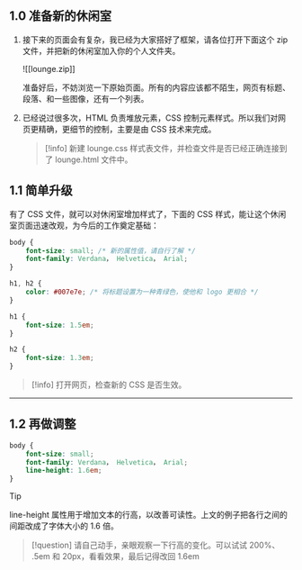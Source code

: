
## 1.0 准备新的休闲室

1. 接下来的页面会有复杂，我已经为大家搭好了框架，请各位打开下面这个 zip 文件，并把新的休闲室加入你的个人文件夹。

	![[lounge.zip]]

	准备好后，不妨浏览一下原始页面。所有的内容应该都不陌生，网页有标题、段落、和一些图像，还有一个列表。
2. 已经说过很多次，HTML 负责堆放元素，CSS 控制元素样式。所以我们对网页更精确，更细节的控制，主要是由 CSS 技术来完成。
	>[!info]
	> 新建 lounge.css 样式表文件，并检查文件是否已经正确连接到了 lounge.html 文件中。

## 1.1 简单升级

有了 CSS 文件，就可以对休闲室增加样式了，下面的 CSS 样式，能让这个休闲室页面迅速改观，为今后的工作奠定基础：

```css
body {
	font-size: small; /* 新的属性值，请自行了解 */
	font-family: Verdana， Helvetica， Arial;
}

h1, h2 {
	color: #007e7e; /* 将标题设置为一种青绿色，使他和 logo 更相合 */
}

h1 {
	font-size: 1.5em;
}

h2 {
	font-size: 1.3em;
}
```

>[!info]
> 打开网页，检查新的 CSS 是否生效。

___
## 1.2 再做调整

```css
body {
	font-size: small;
	font-family: Verdana， Helvetica， Arial;
	line-height: 1.6em;
}
```

>[!tip]
> line-height 属性用于增加文本的行高，以改善可读性。上文的例子把各行之间的间距改成了字体大小的 1.6 倍。

>[!question]
> 请自己动手，亲眼观察一下行高的变化。可以试试 200%、 .5em 和 20px，看看效果，最后记得改回 1.6em
